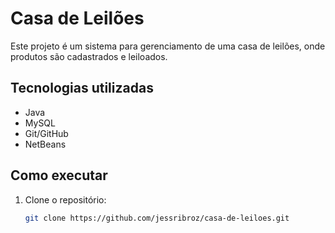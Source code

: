 # Casa de Leilões

Este projeto é um sistema para gerenciamento de uma casa de leilões, onde produtos são cadastrados e leiloados.

## Tecnologias utilizadas
- Java
- MySQL
- Git/GitHub
- NetBeans

## Como executar
1. Clone o repositório:
   ```bash
   git clone https://github.com/jessribroz/casa-de-leiloes.git
